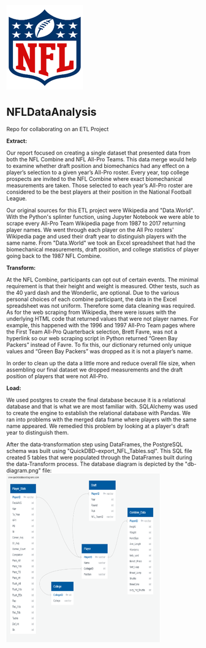 <img src="1200px-National_Football_League_logo.svg.png" width="200" height="220">

# NFLDataAnalysis
Repo for collaborating on an ETL Project

**Extract:**

Our report focused on creating a single dataset that presented data from both the NFL Combine and NFL All-Pro Teams. This data merge would help to examine whether draft position and biomechanics had any effect on a player’s selection to a given year’s All-Pro roster. Every year, top college prospects are invited to the NFL Combine where exact biomechanical measurements are taken. Those selected to each year’s All-Pro roster are considered to be the best players at their position in the National Football League. 

Our original sources for this ETL project were Wikipedia and "Data.World". With the Python's splinter function, using Jupyter Notebook we were able to scrape every All-Pro Team Wikipedia page from 1987 to 2017 returning player names. We went through each player on the All Pro rosters' Wikipedia page and used their draft year to distinguish players with the same name. From "Data.World" we took an Excel spreadsheet that had the biomechanical measurements, draft position, and college statistics of player going back to the 1987 NFL Combine. 

**Transform:**

At the NFL Combine, participants can opt out of certain events. The minimal requirement is that their height and weight is measured. Other tests, such as the 40 yard dash and the Wonderlic, are optional. Due to the various personal choices of each combine participant, the data in the Excel spreadsheet was not uniform. Therefore some data cleaning was required. As for the web scraping from Wikipedia, there were issues with the underlying HTML code that returned values that were not player names. For example, this happened with the 1996 and 1997 All-Pro Team pages where the First Team All-Pro Quarterback selection, Brett Favre, was not a hyperlink so our web scraping script in Python returned “Green Bay Packers” instead of Favre. To fix this, our dictionary returned only unique values and “Green Bay Packers” was dropped as it is not a player’s name. 

In order to clean up the data a little more and reduce overall file size, when assembling our final dataset we dropped measurements and the draft position of players that were not All-Pro. 

**Load:**

We used postgres to create the final database because it is a relational database and that is what we are most familiar with. SQLAlchemy was used to create the engine to establish the relational database with Pandas. We ran into problems with the merged data frame where players with the same name appeared. We remedied this problem by looking at a player's draft year to distinguish them. 

After the data-transformation step using DataFrames, the PostgreSQL schema was built using "QuickDBD-export_NFL_Tables.sql". This SQL file created 5 tables that were populated through the DataFrames built during the data-Transform process. The database diagram is depicted by the "db-diagram.png" file: 
<img src="db-diagram.png" width="400" height="440">
